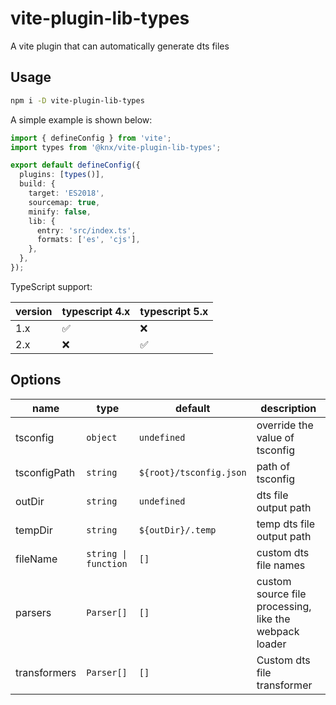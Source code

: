 # vite-plugin-lib-types

A vite plugin that can automatically generate dts files

## Usage

```bash
npm i -D vite-plugin-lib-types
```

A simple example is shown below:

```ts
import { defineConfig } from 'vite';
import types from '@knx/vite-plugin-lib-types';

export default defineConfig({
  plugins: [types()],
  build: {
    target: 'ES2018',
    sourcemap: true,
    minify: false,
    lib: {
      entry: 'src/index.ts',
      formats: ['es', 'cjs'],
    },
  },
});
```

TypeScript support:

| version | typescript 4.x | typescript 5.x |
| ------- | -------------- | -------------- |
| 1.x     | ✅             | ❌             |
| 2.x     | ❌             | ✅             |

## Options

| name         | type                 | default                 | description                                            |
| ------------ | -------------------- | ----------------------- | ------------------------------------------------------ |
| tsconfig     | `object`             | `undefined`             | override the value of tsconfig                         |
| tsconfigPath | `string`             | `${root}/tsconfig.json` | path of tsconfig                                       |
| outDir       | `string`             | `undefined`             | dts file output path                                   |
| tempDir      | `string`             | `${outDir}/.temp`       | temp dts file output path                              |
| fileName     | `string \| function` | `[]`                    | custom dts file names                                  |
| parsers      | `Parser[]`           | `[]`                    | custom source file processing, like the webpack loader |
| transformers | `Parser[]`           | `[]`                    | Custom dts file transformer                            |
